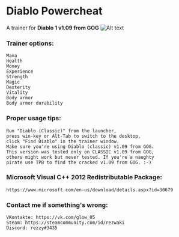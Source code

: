 # Diablo Powercheat
A trainer for <b>Diablo 1 v1.09 from GOG</b>
![Alt text](http://rezwaki.hldns.ru/diablo_trainer_screenshot.png "Preview")
### Trainer options:
	Mana
	Health
	Money
	Experience
	Strength
	Magic
	Dexterity
	Vitality
	Body armor
	Body armor durability

### Proper usage tips:
	Run "Diablo (Classic)" from the launcher,
	press win-key or Alt-Tab to switch to the desktop,
	click "Find Diablo" in the trainer window.
	Make sure you're using Diablo (classic) v1.09 from GOG.
	This version was tested only on CLASSIC v1.09 from GOG,
	others might work but never tested. If you're a naughty
	pirate use TPB to find the cracked v1.09 from GOG. :-)

### Microsoft Visual C++ 2012 Redistributable Package:
	https://www.microsoft.com/en-us/download/details.aspx?id=30679

### Contact me if something's wrong:
	VKontakte: https://vk.com/glow_05
	Steam: https://steamcommunity.com/id/rezwaki
	Discord: rezzy#3435
